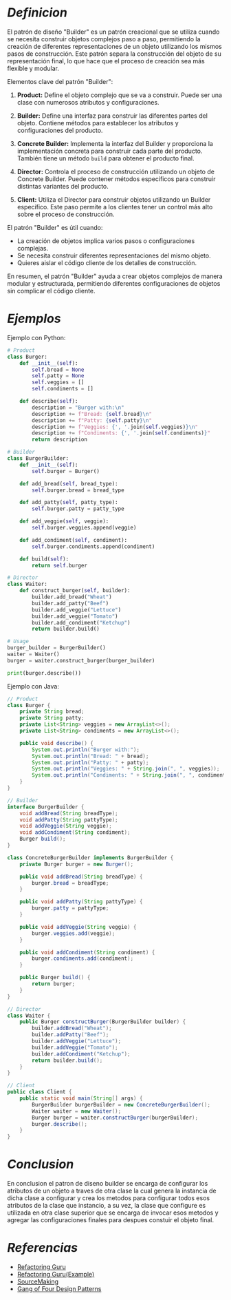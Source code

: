 # ***Definicion***
El patrón de diseño "Builder" es un patrón creacional que se utiliza cuando se necesita construir objetos complejos paso a paso, permitiendo la creación de diferentes representaciones de un objeto utilizando los mismos pasos de construcción. Este patrón separa la construcción del objeto de su representación final, lo que hace que el proceso de creación sea más flexible y modular.

Elementos clave del patrón "Builder":

1. **Product:** Define el objeto complejo que se va a construir. Puede ser una clase con numerosos atributos y configuraciones.

2. **Builder:** Define una interfaz para construir las diferentes partes del objeto. Contiene métodos para establecer los atributos y configuraciones del producto.

3. **Concrete Builder:** Implementa la interfaz del Builder y proporciona la implementación concreta para construir cada parte del producto. También tiene un método `build` para obtener el producto final.

4. **Director:** Controla el proceso de construcción utilizando un objeto de Concrete Builder. Puede contener métodos específicos para construir distintas variantes del producto.

5. **Client:** Utiliza el Director para construir objetos utilizando un Builder específico. Este paso permite a los clientes tener un control más alto sobre el proceso de construcción.

El patrón "Builder" es útil cuando:

- La creación de objetos implica varios pasos o configuraciones complejas.
- Se necesita construir diferentes representaciones del mismo objeto.
- Quieres aislar el código cliente de los detalles de construcción.

En resumen, el patrón "Builder" ayuda a crear objetos complejos de manera modular y estructurada, permitiendo diferentes configuraciones de objetos sin complicar el código cliente.


# ***Ejemplos***

Ejemplo con Python:

```python
# Product
class Burger:
    def __init__(self):
        self.bread = None
        self.patty = None
        self.veggies = []
        self.condiments = []

    def describe(self):
        description = "Burger with:\n"
        description += f"Bread: {self.bread}\n"
        description += f"Patty: {self.patty}\n"
        description += f"Veggies: {', '.join(self.veggies)}\n"
        description += f"Condiments: {', '.join(self.condiments)}"
        return description

# Builder
class BurgerBuilder:
    def __init__(self):
        self.burger = Burger()

    def add_bread(self, bread_type):
        self.burger.bread = bread_type

    def add_patty(self, patty_type):
        self.burger.patty = patty_type

    def add_veggie(self, veggie):
        self.burger.veggies.append(veggie)

    def add_condiment(self, condiment):
        self.burger.condiments.append(condiment)

    def build(self):
        return self.burger

# Director
class Waiter:
    def construct_burger(self, builder):
        builder.add_bread("Wheat")
        builder.add_patty("Beef")
        builder.add_veggie("Lettuce")
        builder.add_veggie("Tomato")
        builder.add_condiment("Ketchup")
        return builder.build()

# Usage
burger_builder = BurgerBuilder()
waiter = Waiter()
burger = waiter.construct_burger(burger_builder)

print(burger.describe())
```

Ejemplo con Java:

```java
// Product
class Burger {
    private String bread;
    private String patty;
    private List<String> veggies = new ArrayList<>();
    private List<String> condiments = new ArrayList<>();

    public void describe() {
        System.out.println("Burger with:");
        System.out.println("Bread: " + bread);
        System.out.println("Patty: " + patty);
        System.out.println("Veggies: " + String.join(", ", veggies));
        System.out.println("Condiments: " + String.join(", ", condiments));
    }
}

// Builder
interface BurgerBuilder {
    void addBread(String breadType);
    void addPatty(String pattyType);
    void addVeggie(String veggie);
    void addCondiment(String condiment);
    Burger build();
}

class ConcreteBurgerBuilder implements BurgerBuilder {
    private Burger burger = new Burger();

    public void addBread(String breadType) {
        burger.bread = breadType;
    }

    public void addPatty(String pattyType) {
        burger.patty = pattyType;
    }

    public void addVeggie(String veggie) {
        burger.veggies.add(veggie);
    }

    public void addCondiment(String condiment) {
        burger.condiments.add(condiment);
    }

    public Burger build() {
        return burger;
    }
}

// Director
class Waiter {
    public Burger constructBurger(BurgerBuilder builder) {
        builder.addBread("Wheat");
        builder.addPatty("Beef");
        builder.addVeggie("Lettuce");
        builder.addVeggie("Tomato");
        builder.addCondiment("Ketchup");
        return builder.build();
    }
}

// Client
public class Client {
    public static void main(String[] args) {
        BurgerBuilder burgerBuilder = new ConcreteBurgerBuilder();
        Waiter waiter = new Waiter();
        Burger burger = waiter.constructBurger(burgerBuilder);
        burger.describe();
    }
}
```

# ***Conclusion***

En conclusion el patron de diseno builder se encarga de configurar los
atributos de un objeto a traves de otra clase la cual genera la
instancia de dicha clase a configurar y crea los metodos para
configurar todos esos atributos de la clase que instancio, a su vez,
la clase que configure es utilizada en otra clase superior que se encarga de
invocar esos metodos y agregar las configuraciones finales para despues
constuir el objeto final.


# ***Referencias***

- [Refactoring Guru](https://refactoring.guru/es/design-patterns/builder)
- [Refactoring Guru(Example)](https://refactoring.guru/es/design-patterns/builder/python/example)
- [SourceMaking](https://sourcemaking.com/design_patterns/builder)
- [Gang of Four Design Patterns](https://springframework.guru/gang-of-four-design-patterns/builder-pattern/)